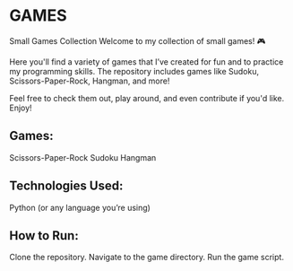 # GAMES
Small Games Collection
Welcome to my collection of small games! 🎮

Here you'll find a variety of games that I’ve created for fun and to practice my programming skills. 
The repository includes games like Sudoku, Scissors-Paper-Rock, Hangman, and more!

Feel free to check them out, play around, and even contribute if you'd like. Enjoy!

## Games:

Scissors-Paper-Rock
Sudoku
Hangman

## Technologies Used:
Python (or any language you’re using)
## How to Run:
Clone the repository.
Navigate to the game directory.
Run the game script.

